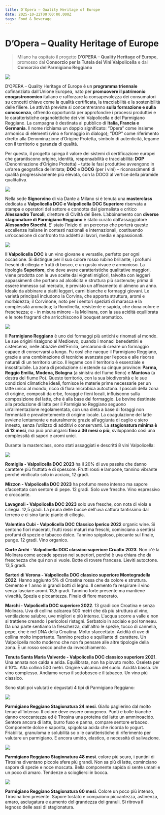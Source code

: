 ```yaml
---
title: D’Opera – Quality Heritage of Europe
date: 2025-10-22T00:00:00.000Z
tags: Food & Beverage
---
```


# D’Opera – Quality Heritage of Europe 

>Milano ha ospitato il progetto **D’OPERA – Quality Heritage of Europe**, promosso dal **Consorzio per la Tutela dei Vini Valpolicella** e dal **Consorzio del Parmigiano Reggiano**

![](banner.jpg)

D’OPERA – Quality Heritage of Europe è un **programma triennale** cofinanziato dall’Unione Europea, nato per **promuovere il patrimonio enogastronomico** italiano e rafforzare la consapevolezza dei consumatori su concetti chiave come la qualità certificata, la tracciabilità e la sostenibilità delle filiere. Le attività previste si concentreranno **sulla formazione e sulla conoscenza**, offrendo opportunità per approfondire i processi produttivi e le caratteristiche organolettiche dei vini Valpolicella e del Parmigiano Reggiano. La campagna è destinata al pubblico di **Italia, Francia e Germania**. Il nome richiama un doppio significato: “Opera” come insieme armonico di elementi (vino e formaggio in dialogo); “DOP” come riferimento diretto alla Denominazione d’Origine Protetta, simbolo di autenticità, legame con il territorio e garanzia di qualità.
 
Per questo, il progetto spiega il valore dei sistemi di certificazione europei che garantiscono origine, identità, responsabilità e tracciabilità: **DOP** (Denominazione d’Origine Protetta) – tutte le fasi produttive avvengono in un’area geografica delimitata; **DOC** e **DOCG** (per i vini) – riconoscimenti di qualità progressivamente più elevata, con la DOCG al vertice della piramide qualitativa.

![](2.jpg)

Nella sede **Signorvino** di via Dante a Milano si è tenuta una **masterclass** dedicata a **Valpolicella DOC e Valpolicella DOC Superiore** riservata a stampa e operatori del settore e condotta dal giornalista e critico **Alessandro Torcoli**, direttore di Civiltà del Bere. L’abbinamento con **diverse stagionature di Parmigiano Reggiano** è stato curato dall’assaggiatore **Alessandro Stocchi**. E’ stato l’inizio di un percorso che porterà queste eccellenze italiane in contesti nazionali e internazionali, costituendo un’occasione di confronto tra addetti ai lavori, media e appassionati.

![](6.jpg)

Il **Valpolicella DOC** è un vino giovane e versatile, perfetto per ogni occasione. Si distingue per il suo colore rosso rubino brillante, i profumi freschi di ciliegia e frutti di bosco, e un gusto vivace e armonioso.
La tipologia **Superiore**, che deve avere caratteristiche qualitative maggiori, viene prodotta con le uve
scelte dai vigneti migliori, talvolta con leggeri appassimenti che portano ad alcolicità e struttura più sostenute; prima di essere immesso sul mercato, è previsto un affinamento di almeno un anno.
Ideale da abbinare a piatti leggeri, carni bianche e formaggi giovani.
Le varietà principali includono la Corvina, che apporta struttura, aromi e morbidezza; il Corvinone, noto
per i sentori speziati di marasca e la complessità aromatica; la Rondinella, resistente e sapida, che dona
colore e freschezza; e - in misura minore - la Molinara, con la sua acidità equilibrata e le note fragranti che
arricchiscono il bouquet aromatico.

![](7.jpg)

Il **Parmigiano Reggiano** è uno dei formaggi più antichi e rinomati al mondo. Le sue origini risalgono al Medioevo, quando i monaci benedettini e cistercensi, nelle abbazie dell’Emilia, cercarono di creare un formaggio capace di conservarsi a lungo. Fu così che nacque il Parmigiano Reggiano, grazie a una combinazione di tecniche avanzate per l’epoca e alle risorse naturali di un territorio unico.
Il legame con il territorio è essenziale e insostituibile. La zona di produzione si estende su cinque province: **Parma, Reggio Emilia, Modena, Bologna** (a sinistra del fiume Reno) e **Mantova** (a destra del fiume Po). Questo territorio, con la sua biodiversità e le sue condizioni climatiche ideali, fornisce le materie prime necessarie per un latte unico al mondo, ricco di flora microbica autoctona.
I pascoli della zona di origine, composti da erbe, foraggi e fieni locali, influiscono sulla composizione
del latte, che è alla base del formaggio. Le bovine destinate alla produzione di latte per il Parmigiano Reggiano seguono un’alimentazione regolamentata, con una dieta a base di foraggi non fermentati e prevalentemente di origine locale. La coagulazione del latte avviene lentamente e naturalmente grazie all’aggiunta di caglio e siero innesto, senza l’utilizzo di additivi o conservanti.
La **stagionatura minima è di 12 mesi**, ma può prolungarsi **fino a 36 mesi o più**, sviluppando così una complessità  di sapori e aromi unici.

Durante la masterclass, sono stati assaggiati e descritti 8 vini Valpolicella:

![](1.jpg)

**Romiglia - Valpolicella DOC 2023** ha il 20% di uve passite che danno carattere più fruttato e di spessore. Frutti rossi e lampone, tannino vibrante perché vinificato solo in acciaio, 12 gradi.

**Mizzon - Valpolicella DOC 2023** ha profumo meno intenso ma sapore sfaccettato con sentore di pepe. 12 gradi. Solo uve fresche. Vino espressivo e croccante.

**Lavagnoli - Valpolicella DOC 2023** solo uve fresche, con nota di viola e ciliegia. 12,5 gradi. La pruna delle bucce dell'uva cattura tantissimo dal terreno e ci sino tante piante di ciliegia.

**Valentina Cubi - Valpolicella DOC Classico Iperico 2022** organic wine. Si sentono fiori macerati, frutti rossi maturi ma freschi, cominciano a sentirsi profumi di spezie e tabacco dolce. Tannino spigoloso, piccante sul finale, punge. 12 gradi. Vino organico.

**Corte Archi - Valpolicella DOC classico superiore Crualto 2023**. Non c'è la Molinara come accade spesso nei superiori, perché è uva chiara che dà freschezza che qui non si vuole. Botte di rovere francese. Lieviti autoctone. 13,5 gradi.

**Sartori di Verona - Valpolicella DOC classico superiore Montegradella 2022**. Hanno aggiunto 5% di Croatina rossa che da colore e struttura. Cemento e 1 anno in grandi botti di legno. Il cemento fa respirare il vino senza lasciare aromi. 13,5 gradi. Tannino forte presente ma mantiene vivacità, Spezia e piccantezza.
Finale di fiore macerato.

**Marchi  - Valpolicella DOC superiore 2022**. 13 gradi con Croatina e senza Molinara. Uva di collina calcarea 500 metri che dà più struttura al vino, ventilazione salubre, uve migliori e più intense. L'acqua scorre a valle e non si trattiene creando i pericolosi ristagni. Serbatoio in acciaio e poi tonneau. Da una parte sentiamo la freschezza, dall'altro le spezie, tocco di cannella, pepe, che è nel DNA della Croatina. Molto sfaccettato. Acidità di uve di collina molto importante. Tannino preciso e squillante di carattere. Un Valpolicella molto moderno che non fa pensare alle altre tipologie della zona. È un rosso secco anche da invecchiamento.

**Tenuta Santa Maria Valverde  - Valpolicella DOC classico superiore 2021**. Una annata non calda e arida. Equilibrata, non ha piovuto molto. Oseleta per il 10%. Alta collina 500 metri. Origine vulcanica del suolo. Acidità bassa. Un vino complesso. Andiamo verso il sottobosco e il tabacco. Un vino più classico.

Sono stati poi valutati e degustati 4 tipi di Parmigiano Reggiano:

![](3.jpg)

**Parmigiano Reggiano Stagionatura 24 mesi**. Giallo paglierino dal molto tenue all'intenso. Il colore deve essere omogeneo. Punti e bolle bianche danno croccantezza ed è Tirosina una proteina del latte un amminoacido. Sentore ancora di latte, burro fuso e panna, compare sentore erbaceo. Componente dolce e saporita, spigolosa acida che ricorda lo yogurt. Friabilita, granuloma e solubilità so o le caratteristiche di riferimento per valutare un parmigiano. E ancora umido, elastico, e necessità di salivazione.

![](4.jpg)

**Parmigiano Reggiano Stagionatura 48 mesi**.  colore più scuro, i puntini di Tirosina diventano piccole sfere più grandi. Non sa più di latte, cominciano sapore di spezie e noce moscata. Bella componente sapida si sente umani e un poco di amaro. Tendenze a sciogliersi in bocca.

![](5.jpg)

**Parmigiano Reggiano Stagionatura 60 mesi**. Colore un poco più intenso, Tirosina ben presente. Sapore tostato e compaiono piccantezza, astinenza, amaro, asciugatura e aumento del grandezza dei granuli. Si ritrova il legnoso delle assi di stagionatura. 

